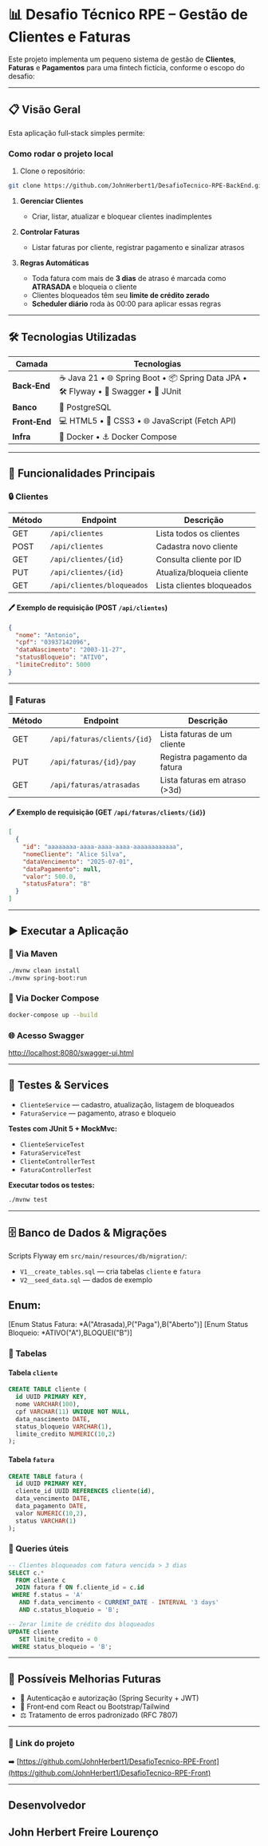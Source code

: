 # 📊 Desafio Técnico RPE – Gestão de Clientes e Faturas

Este projeto implementa um pequeno sistema de gestão de **Clientes**, **Faturas** e **Pagamentos** para uma fintech fictícia, conforme o escopo do desafio:

---

## 📋 Visão Geral

Esta aplicação full‑stack simples permite:

### Como rodar o projeto local

1. Clone o repositório:

```bash
git clone https://github.com/JohnHerbert1/DesafioTecnico-RPE-BackEnd.git cd DesafioTecnico-RPE-BackEnd
```

1. **Gerenciar Clientes**

   * Criar, listar, atualizar e bloquear clientes inadimplentes
2. **Controlar Faturas**

   * Listar faturas por cliente, registrar pagamento e sinalizar atrasos
3. **Regras Automáticas**

   * Toda fatura com mais de **3 dias** de atraso é marcada como **ATRASADA** e bloqueia o cliente
   * Clientes bloqueados têm seu **limite de crédito zerado**
   * **Scheduler diário** roda às 00:00 para aplicar essas regras

---

## 🛠️ Tecnologias Utilizadas

| Camada        | Tecnologias                                                                          |
| ------------- | ------------------------------------------------------------------------------------ |
| **Back‑End**  | ☕ Java 21 • 🌐 Spring Boot • 📦 Spring Data JPA • 🛠️ Flyway • 📖 Swagger • 🧪 JUnit |
| **Banco**     | 💃 PostgreSQL                                                                        |
| **Front‑End** | 💻 HTML5 • 🎨 CSS3 • 🌐 JavaScript (Fetch API)                                       |
| **Infra**     | 🐳 Docker • ⚓ Docker Compose                                                         |

---

## 🚀 Funcionalidades Principais

### 🔒 Clientes

| Método | Endpoint                   | Descrição                 |
| ------ | -------------------------- | ------------------------- |
| GET    | `/api/clientes`            | Lista todos os clientes   |
| POST   | `/api/clientes`            | Cadastra novo cliente     |
| GET    | `/api/clientes/{id}`       | Consulta cliente por ID   |
| PUT    | `/api/clientes/{id}`       | Atualiza/bloqueia cliente |
| GET    | `/api/clientes/bloqueados` | Lista clientes bloqueados |

#### 🖊️ Exemplo de requisição (POST `/api/clientes`)

```json
{
  "nome": "Antonio",
  "cpf": "03937142096",
  "dataNascimento": "2003-11-27",
  "statusBloqueio": "ATIVO",
  "limiteCredito": 5000
}
```

---

### 🔑 Faturas

| Método | Endpoint                    | Descrição                     |
| ------ | --------------------------- | ----------------------------- |
| GET    | `/api/faturas/clients/{id}` | Lista faturas de um cliente   |
| PUT    | `/api/faturas/{id}/pay`     | Registra pagamento da fatura  |
| GET    | `/api/faturas/atrasadas`    | Lista faturas em atraso (>3d) |

#### 🖊️ Exemplo de requisição (GET `/api/faturas/clients/{id}`)

```json
[
  {
    "id": "aaaaaaaa-aaaa-aaaa-aaaa-aaaaaaaaaaaa",
    "nomeCliente": "Alice Silva",
    "dataVencimento": "2025-07-01",
    "dataPagamento": null,
    "valor": 500.0,
    "statusFatura": "B"
  }
]
```

---

## ▶️ Executar a Aplicação

### 🔧 Via Maven

```bash
./mvnw clean install
./mvnw spring-boot:run
```

### 🚧 Via Docker Compose

```bash
docker-compose up --build
```

### 🌐 Acesso Swagger

[http://localhost:8080/swagger-ui.html](http://localhost:8080/swagger-ui.html)

---

## 🤕 Testes & Services

* `ClienteService` — cadastro, atualização, listagem de bloqueados
* `FaturaService` — pagamento, atraso e bloqueio

**Testes com JUnit 5 + MockMvc:**

* `ClienteServiceTest`
* `FaturaServiceTest`
* `ClienteControllerTest`
* `FaturaControllerTest`

**Executar todos os testes:**

```bash
./mvnw test
```

---

## 🗄️ Banco de Dados & Migrações

Scripts Flyway em `src/main/resources/db/migration/`:

* `V1__create_tables.sql` — cria tabelas `cliente` e `fatura`
* `V2__seed_data.sql` — dados de exemplo
## Enum:

[Enum Status Fatura: *A("Atrasada),P("Paga"),B("Aberto")]
[Enum Status Bloqueio: *ATIVO("A"),BLOQUEI("B")]


### 📃 Tabelas

#### Tabela `cliente`

```sql
CREATE TABLE cliente (
  id UUID PRIMARY KEY,
  nome VARCHAR(100),
  cpf VARCHAR(11) UNIQUE NOT NULL,
  data_nascimento DATE,
  status_bloqueio VARCHAR(1),
  limite_credito NUMERIC(10,2)
);
```

#### Tabela `fatura`

```sql
CREATE TABLE fatura (
  id UUID PRIMARY KEY,
  cliente_id UUID REFERENCES cliente(id),
  data_vencimento DATE,
  data_pagamento DATE,
  valor NUMERIC(10,2),
  status VARCHAR(1)
);
```

### 🔢 Queries úteis

```sql
-- Clientes bloqueados com fatura vencida > 3 dias
SELECT c.*
  FROM cliente c
  JOIN fatura f ON f.cliente_id = c.id
 WHERE f.status = 'A'
   AND f.data_vencimento < CURRENT_DATE - INTERVAL '3 days'
   AND c.status_bloqueio = 'B';

-- Zerar limite de crédito dos bloqueados
UPDATE cliente
   SET limite_credito = 0
 WHERE status_bloqueio = 'B';
```

---

## 🚧 Possíveis Melhorias Futuras

* 🔐 Autenticação e autorização (Spring Security + JWT)
* 🎨 Front‑end com React ou Bootstrap/Tailwind
* ⚖️ Tratamento de erros padronizado (RFC 7807)
---

### 📌 Link do projeto

➡️ [https://github.com/JohnHerbert1/DesafioTecnico-RPE-Front](https://github.com/JohnHerbert1/DesafioTecnico-RPE-Front)

---

## Desenvolvedor

 ## John Herbert Freire Lourenço
